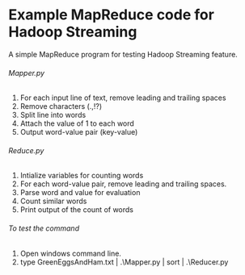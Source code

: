 # Example MapReduce code for Hadoop Streaming

A simple MapReduce program for testing Hadoop Streaming feature.

###### Mapper.py
1. For each input line of text, remove leading and trailing spaces
2. Remove characters (.,!?)
3. Split line into words
4. Attach the value of 1 to each word
5. Output word-value pair (key-value)

###### Reduce.py
1. Intialize variables for counting words
2. For each word-value pair, remove leading and trailing spaces.
3. Parse word and value for evaluation
4. Count similar words
5. Print output of the count of words

###### To test the command
1. Open windows command line.
2. type GreenEggsAndHam.txt | .\Mapper.py | sort | .\Reducer.py
